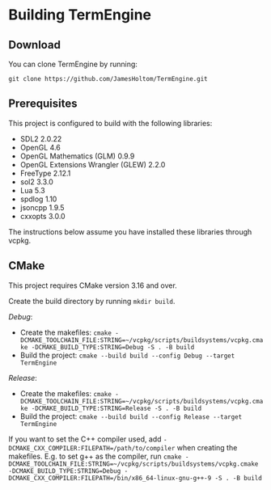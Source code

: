 # Building TermEngine

## Download

You can clone TermEngine by running:

`git clone https://github.com/JamesHoltom/TermEngine.git`

## Prerequisites

This project is configured to build with the following libraries:

* SDL2 2.0.22
* OpenGL 4.6
* OpenGL Mathematics (GLM) 0.9.9
* OpenGL Extensions Wrangler (GLEW) 2.2.0
* FreeType 2.12.1
* sol2 3.3.0
* Lua 5.3
* spdlog 1.10
* jsoncpp 1.9.5
* cxxopts 3.0.0

The instructions below assume you have installed these libraries through vcpkg.

## CMake

This project requires CMake version 3.16 and over.

Create the build directory by running `mkdir build`.

_Debug_:

* Create the makefiles: `cmake -DCMAKE_TOOLCHAIN_FILE:STRING=~/vcpkg/scripts/buildsystems/vcpkg.cmake -DCMAKE_BUILD_TYPE:STRING=Debug -S . -B build`
* Build the project: `cmake --build build --config Debug --target TermEngine`

_Release_:

* Create the makefiles: `cmake -DCMAKE_TOOLCHAIN_FILE:STRING=~/vcpkg/scripts/buildsystems/vcpkg.cmake -DCMAKE_BUILD_TYPE:STRING=Release -S . -B build`
* Build the project: `cmake --build build --config Release --target TermEngine`

If you want to set the C++ compiler used, add `-DCMAKE_CXX_COMPILER:FILEPATH=/path/to/compiler` when creating the makefiles.
E.g. to set g++ as the compiler, run `cmake -DCMAKE_TOOLCHAIN_FILE:STRING=~/vcpkg/scripts/buildsystems/vcpkg.cmake -DCMAKE_BUILD_TYPE:STRING=Debug -DCMAKE_CXX_COMPILER:FILEPATH=/bin/x86_64-linux-gnu-g++-9 -S . -B build`
